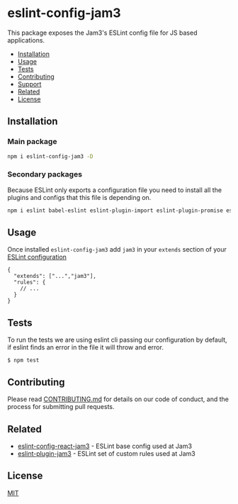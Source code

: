 # eslint-config-jam3

This package exposes the Jam3's ESLint config file for JS based applications.

- [Installation](#installation)
- [Usage](#usage)
- [Tests](#tests)
- [Contributing](#contributing)
- [Support](#support)
- [Related](#related)
- [License](#license)

## Installation

### Main package

```bash
npm i eslint-config-jam3 -D
```

### Secondary packages

Because ESLint only exports a configuration file you need to install all the plugins and configs that this file is depending on.

```bash
npm i eslint babel-eslint eslint-plugin-import eslint-plugin-promise eslint-plugin-jsx-a11y eslint-plugin-react prettier eslint-config-prettier eslint-plugin-prettier -D
```

## Usage

Once installed `eslint-config-jam3` add `jam3` in your `extends` section of your [ESLint configuration](https://eslint.org/docs/user-guide/configuring)

```
{
  "extends": ["...","jam3"],
  "rules": {
    // ...
  }
}
```

## Tests

To run the tests we are using eslint cli passing our configuration by default, if eslint finds an error in the file it will throw and error.

```
$ npm test
```

## Contributing

Please read [CONTRIBUTING.md](CONTRIBUTING.md) for details on our code of conduct, and the process for submitting
pull requests.

## Related

- [eslint-config-react-jam3](https://www.npmjs.com/package/eslint-config-react-jam3) - ESLint base config used at Jam3
- [eslint-plugin-jam3](https://www.npmjs.com/package/eslint-plugin-jam3) - ESLint set of custom rules used at Jam3

## License

[MIT](LICENSE)
